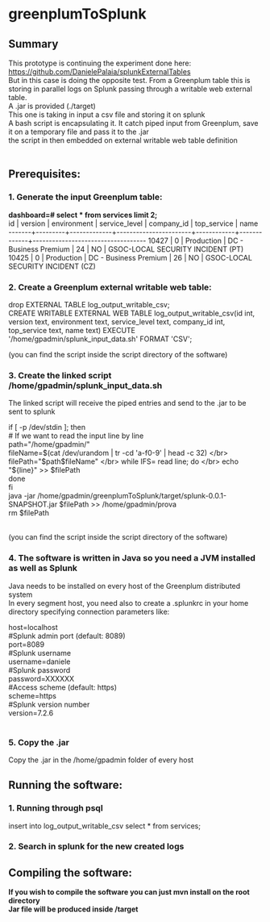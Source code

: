 # greenplumToSplunk

## Summary
This prototype is continuing the experiment done here: </br>
https://github.com/DanielePalaia/splunkExternalTables</br>
But in this case is doing the opposite test. From a Greenplum table this is storing in parallel logs on Splunk passing through a writable web external table.</br>
A .jar is provided (./target) </br>
This one is taking in input a csv file and storing it on splunk </br>
A bash script is encapsulating it. It catch piped input from Greenplum, save it on a temporary file and pass it to the .jar </br>
the script in then embedded on external writable web table definition </br>
</br>

## Prerequisites:
### 1. Generate the input Greenplum table:
**dashboard=# select * from services limit 2;**</br>
  id   | version | environment |     service_level     | company_id | top_service |               name                
-------+---------+-------------+-----------------------+------------+-------------+-----------------------------------
 10427 |       0 | Production  | DC - Business Premium |         24 | NO          | GSOC-LOCAL SECURITY INCIDENT (PT)
 10425 |       0 | Production  | DC - Business Premium |         26 | NO          | GSOC-LOCAL SECURITY INCIDENT (CZ)


### 2. Create a Greenplum external writable web table:
drop EXTERNAL TABLE log_output_writable_csv; </br>
CREATE WRITABLE EXTERNAL WEB TABLE log_output_writable_csv(id int, version text, environment text, service_level text, company_id int, top_service text, name text) EXECUTE '/home/gpadmin/splunk_input_data.sh' FORMAT 'CSV';

(you can find the script inside the script directory of the software) </br>

### 3. Create the linked script /home/gpadmin/splunk_input_data.sh
The linked script will receive the piped entries and send to the .jar to be sent to splunk 

if [ -p /dev/stdin ]; then </br>
        # If we want to read the input line by line </br>
        path="/home/gpadmin/" </br>
        fileName=$(cat /dev/urandom | tr -cd 'a-f0-9' | head -c 32) </br>
        filePath="$path$fileName" </br>
        while IFS= read line; do </br>
                echo "${line}" >> $filePath </br>
        done </br>
fi </br>
java -jar /home/gpadmin/greenplumToSplunk/target/splunk-0.0.1-SNAPSHOT.jar $filePath >> /home/gpadmin/prova </br>
rm $filePath </br> </br>

(you can find the script inside the script directory of the software) </br>

### 4. The software is written in Java so you need a JVM installed as well as Splunk
Java needs to be installed on every host of the Greenplum distributed system </br> 
In every segment host, you need also to create a .splunkrc  in your home directory specifying connection parameters like: </br>  

host=localhost </br> 
#Splunk admin port (default: 8089) </br> 
port=8089   </br> 
#Splunk username   
username=daniele   
#Splunk password   
password=XXXXXX   
#Access scheme (default: https)   
scheme=https  
#Splunk version number   
version=7.2.6   
 </br>

### 5. Copy the .jar
Copy the .jar in the /home/gpadmin folder of every host

## Running the software:
### 1. Running through psql </br>  

insert into log_output_writable_csv select * from services;</br>  

### 2. Search in splunk for the new created logs </br>  

## Compiling the software:

**If you wish to compile the software you can just mvn install on the root directory** </br>
**Jar file will be produced inside /target**
